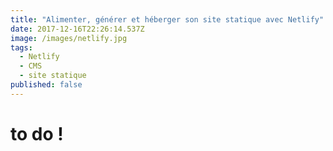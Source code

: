 ```yaml
---
title: "Alimenter, générer et héberger son site statique avec Netlify"
date: 2017-12-16T22:26:14.537Z
image: /images/netlify.jpg
tags:
  - Netlify
  - CMS
  - site statique
published: false
---
```


# to do !

